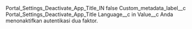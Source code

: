 <?xml version="1.0" encoding="UTF-8"?>
<CustomMetadata xmlns="http://soap.sforce.com/2006/04/metadata" xmlns:xsi="http://www.w3.org/2001/XMLSchema-instance" xmlns:xsd="http://www.w3.org/2001/XMLSchema">
    <label>Portal_Settings_Deactivate_App_Title_IN</label>
    <protected>false</protected>
    <values>
        <field>Custom_metadata_label__c</field>
        <value xsi:type="xsd:string">Portal_Settings_Deactivate_App_Title</value>
    </values>
    <values>
        <field>Language__c</field>
        <value xsi:type="xsd:string">in</value>
    </values>
    <values>
        <field>Value__c</field>
        <value xsi:type="xsd:string">Anda menonaktifkan autentikasi dua faktor.</value>
    </values>
</CustomMetadata>
